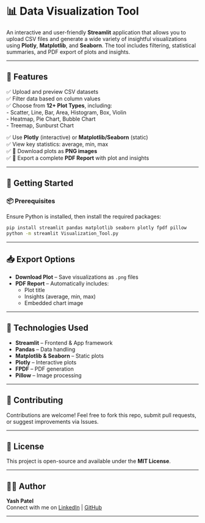 # 📊 Data Visualization Tool

An interactive and user-friendly **Streamlit** application that allows you to upload CSV files and generate a wide variety of insightful visualizations using **Plotly**, **Matplotlib**, and **Seaborn**. The tool includes filtering, statistical summaries, and PDF export of plots and insights.

---

## 🔧 Features

✅ Upload and preview CSV datasets  
✅ Filter data based on column values  
✅ Choose from **12+ Plot Types**, including:
</br>
    - Scatter, Line, Bar, Area, Histogram, Box, Violin
</br>
    - Heatmap, Pie Chart, Bubble Chart
</br>
    - Treemap, Sunburst Chart  

✅ Use **Plotly** (interactive) or **Matplotlib/Seaborn** (static)  
✅ View key statistics: average, min, max  
✅ 📸 Download plots as **PNG images**  
✅ 📄 Export a complete **PDF Report** with plot and insights  

---
## 🚀 Getting Started

### 📦 Prerequisites

Ensure Python is installed, then install the required packages:

```bash
pip install streamlit pandas matplotlib seaborn plotly fpdf pillow
python -m streamlit Visualization_Tool.py
```
---
## 📥 Export Options

- **Download Plot** – Save visualizations as `.png` files  
- **PDF Report** – Automatically includes:
  - Plot title  
  - Insights (average, min, max)  
  - Embedded chart image  

---

## 📌 Technologies Used

- **Streamlit** – Frontend & App framework  
- **Pandas** – Data handling  
- **Matplotlib & Seaborn** – Static plots  
- **Plotly** – Interactive plots  
- **FPDF** – PDF generation  
- **Pillow** – Image processing  

---

## 🤝 Contributing

Contributions are welcome! Feel free to fork this repo, submit pull requests, or suggest improvements via Issues.

---

## 📃 License

This project is open-source and available under the **MIT License**.

---

## 🙋‍♂️ Author

**Yash Patel**  
Connect with me on [LinkedIn](https://www.linkedin.com/in/yash-patel-bb2984303/) | [GitHub](https://github.com/YashPatel5652)

---
